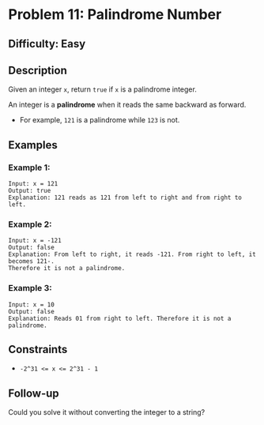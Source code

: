 # Problem 11: Palindrome Number

## Difficulty: Easy

## Description
Given an integer `x`, return `true` if `x` is a palindrome integer.

An integer is a **palindrome** when it reads the same backward as forward.

- For example, `121` is a palindrome while `123` is not.

## Examples

### Example 1:
```
Input: x = 121
Output: true
Explanation: 121 reads as 121 from left to right and from right to left.
```

### Example 2:
```
Input: x = -121
Output: false
Explanation: From left to right, it reads -121. From right to left, it becomes 121-. 
Therefore it is not a palindrome.
```

### Example 3:
```
Input: x = 10
Output: false
Explanation: Reads 01 from right to left. Therefore it is not a palindrome.
```

## Constraints
- `-2^31 <= x <= 2^31 - 1`

## Follow-up
Could you solve it without converting the integer to a string?
